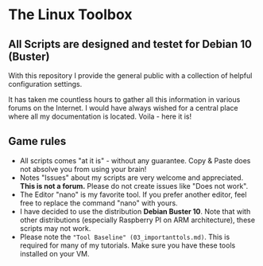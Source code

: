 # The Linux Toolbox

## All Scripts are designed and testet for Debian 10 (Buster)

With this repository I provide the general public with a collection of helpful configuration settings.

It has taken me countless hours to gather all this information in various forums on the Internet. I would have always wished for a central place where all my documentation is located. Voila - here it is!

## Game rules
* All scripts comes "at it is" - without any guarantee. Copy & Paste does not absolve you from using your brain!
* Notes "Issues" about my scripts are very welcome and appreciated. **This is not a forum.** Please do not create issues like "Does not work".
* The Editor "nano" is my favorite tool. If you prefer another editor, feel free to replace the command "nano" with yours.
* I have decided to use the distribution **Debian Buster 10**. Note that with other distributions (especially Raspberry PI on ARM architecture), these scripts may not work.
* Please note the ```"Tool Baseline" (03_importanttols.md)```. This is required for many of my tutorials. Make sure you have these tools installed on your VM.
